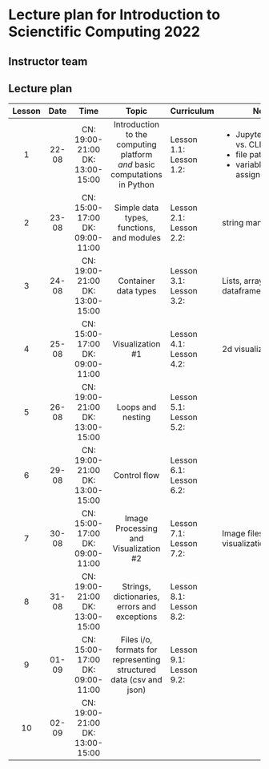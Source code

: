 # Lecture plan for Introduction to Scienctific Computing 2022 #

## Instructor team ##

## Lecture plan ##

| Lesson | Date | Time | Topic | Curriculum | Notes | Library | Lecturer |
| :-: | :-: | :-: | :-: | - | - | - | - |
| 1 | 22-08 | CN: 19:00-21:00 <br /> DK: 13:00-15:00 | Introduction to the computing platform <br /> _and_  basic computations in Python | Lesson 1.1: <br /> Lesson 1.2: | <ul><li>Jupyter/interactive vs. CLI</li><li>file paths</li><li>variable assignment</li></ul>  |  | |
| 2 | 23-08 | CN: 15:00-17:00 <br /> DK: 09:00-11:00  | Simple data types, functions, and modules | Lesson 2.1: <br /> Lesson 2.2: |  string manipulation | `scipy`, `scikit-learn` | |
| 3 | 24-08 | CN: 19:00-21:00 <br /> DK: 13:00-15:00 | Container data types |  Lesson 3.1: <br /> Lesson 3.2: | Lists, arrays, dataframes | `numpy`, `pandas` | |
| 4 | 25-08 | CN: 15:00-17:00 <br /> DK: 09:00-11:00 | Visualization \#1 |  Lesson 4.1: <br /> Lesson 4.2: | 2d visualization | `matplotlib` | |
| 5 | 26-08 | CN: 19:00-21:00 <br /> DK: 13:00-15:00 | Loops and nesting |  Lesson 5.1: <br /> Lesson 5.2: | | | |
| 6 | 29-08 | CN: 19:00-21:00 <br /> DK: 13:00-15:00 | Control flow |  Lesson 6.1: <br /> Lesson 6.2: | | | |
| 7 | 30-08 | CN: 15:00-17:00 <br /> DK: 09:00-11:00 | Image Processing and Visualization \#2 |  Lesson 7.1: <br /> Lesson 7.2: | Image files, 3d visualization | `seaborn`, `scikit-image` | |
| 8 | 31-08 | CN: 19:00-21:00 <br /> DK: 13:00-15:00 | Strings, dictionaries, errors and exceptions |  Lesson 8.1: <br /> Lesson 8.2: | | | |
| 9 | 01-09 | CN: 15:00-17:00 <br /> DK: 09:00-11:00 |  Files i/o, formats for representing structured data (csv and json) |  Lesson 9.1: <br /> Lesson 9.2: | | `pandas`, `json` | |
| 10 | 02-09 | CN: 19:00-21:00 <br /> DK: 13:00-15:00 | | | | | |

